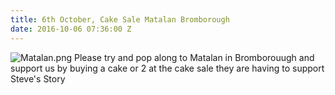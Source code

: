 ```yaml
---
title: 6th October, Cake Sale Matalan Bromborough
date: 2016-10-06 07:36:00 Z
---
```


![Matalan.png](/uploads/Matalan.png)
Please try and pop along to Matalan in Bromborouugh and support us by buying a cake or 2 at the cake sale they are having to support Steve's Story